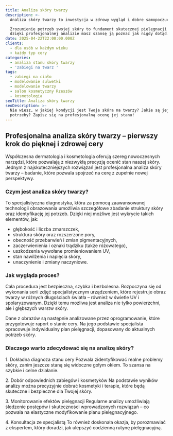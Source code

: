 ```yaml
---
title: Analiza skóry twarzy
description: >-
  Analiza skóry twarzy to inwestycja w zdrowy wygląd i dobre samopoczucie.

  Zrozumienie potrzeb swojej skóry to fundament skutecznej pielęgnacji – a
  dzięki profesjonalnej analizie masz szansę ją poznać jak nigdy dotąd.
date: 2025-04-22T22:00:00.000Z
clients:
  - dla osób w każdym wieku
  - każdy typ cery
categories:
  - analiza stanu skóry twarzy
  - 'zabiegi na twarz '
tags:
  - zabiegi na ciało
  - modelowanie sulwetki
  - modelowanie twarzy
  - salon kosmetyczny Rzeszów
  - kosmetologia
seoTitle: Analiza skóry twarzy
seoDescription: >-
  Nie wiesz, w jakiej kondycji jest Twoja skóra na twarzy? Jakie są jej
  potrzeby? Zapisz się na profesjonalną ocenę jej stanu!
---
```


## Profesjonalna analiza skóry twarzy – pierwszy krok do pięknej i zdrowej cery

Współczesna dermatologia i kosmetologia oferują szereg nowoczesnych narzędzi, które pozwalają z niezwykłą precyzją ocenić stan naszej skóry. Jednym z najskuteczniejszych rozwiązań jest profesjonalna analiza skóry twarzy – badanie, które pozwala spojrzeć na cerę z zupełnie nowej perspektywy.

### Czym jest analiza skóry twarzy?

To specjalistyczna diagnostyka, która za pomocą zaawansowanej technologii obrazowania umożliwia szczegółowe zbadanie struktury skóry oraz identyfikację jej potrzeb. Dzięki niej możliwe jest wykrycie takich elementów, jak:

* głębokość i liczba zmarszczek,
* struktura skóry oraz rozszerzone pory,
* obecność przebarwień i zmian pigmentacyjnych,
* zaczerwienienia i oznaki trądziku (także różowatego),
* uszkodzenia wywołane promieniowaniem UV,
* stan nawilżenia i napięcia skóry,
* unaczynienie i zmiany naczyniowe.

### Jak wygląda proces?

Cała procedura jest bezpieczna, szybka i bezbolesna. Rozpoczyna się od wykonania serii zdjęć specjalistycznym urządzeniem, które rejestruje obraz twarzy w różnych długościach światła – również w świetle UV i spolaryzowanym. Dzięki temu możliwa jest analiza nie tylko powierzchni, ale i głębszych warstw skóry.

Dane z obrazów są następnie analizowane przez oprogramowanie, które przygotowuje raport o stanie cery. Na jego podstawie specjalista opracowuje indywidualny plan pielęgnacji, dopasowany do aktualnych potrzeb skóry.

### Dlaczego warto zdecydować się na analizę skóry?

1\. Dokładna diagnoza stanu cery
Pozwala zidentyfikować realne problemy skóry, zanim jeszcze staną się widoczne gołym okiem. To szansa na szybkie i celne działanie.

2\. Dobór odpowiednich zabiegów i kosmetyków
Na podstawie wyników analizy można precyzyjnie dobrać kosmetyki i terapie, które będą skuteczne i bezpieczne dla Twojej skóry.

3\. Monitorowanie efektów pielęgnacji
Regularne analizy umożliwiają śledzenie postępów i skuteczności wprowadzonych rozwiązań – co pozwala na elastyczne modyfikowanie planu pielęgnacyjnego.

4\. Konsultacja ze specjalistą
To również doskonała okazja, by porozmawiać z ekspertem, który doradzi, jak ulepszyć codzienną rutynę pielęgnacyjną.
